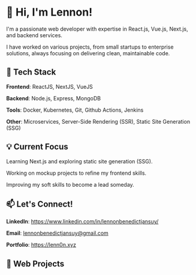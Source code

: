 # 👋 Hi, I'm Lennon!
I'm a passionate web developer with expertise in React.js, Vue.js, Next.js, and backend services. 

I have worked on various projects, from small startups to enterprise solutions, always focusing on delivering clean, maintainable code.

## 🚀 Tech Stack
**Frontend**: ReactJS, NextJS, VueJS

**Backend**: Node.js, Express, MongoDB

**Tools**: Docker, Kubernetes, Git, Github Actions, Jenkins

**Other**: Microservices, Server-Side Rendering (SSR), Static Site Generation (SSG)

## 💡 Current Focus
Learning Next.js and exploring static site generation (SSG).

Working on mockup projects to refine my frontend skills.

Improving my soft skills to become a lead someday.

## 📫 Let's Connect!
**LinkedIn**: https://www.linkedin.com/in/lennonbenedictjansuy/

**Email**: lennonbenedictjansuy@gmail.com

**Portfolio**: https://lenn0n.xyz

## 🌟 Web Projects
